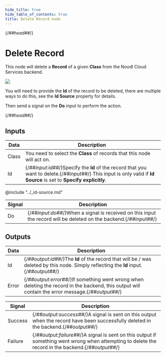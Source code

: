 ```yaml
---
hide_title: true
hide_table_of_contents: true
title: Delete Record node
---
```


{/*##head##*/}

# Delete Record

This node will delete a **Record** of a given **Class** from the Noodl Cloud Services backend.

<div className="ndl-image-with-background l">

![](/nodes/data/cloud-data/delete-record/delete-record-node.png)

</div>

You will need to provide the **Id** of the record to be deleted, there are multiple ways to do this, see the **Id Source** property for details.

Then send a signal on the **Do** input to perform the action.

{/*##head##*/}

## Inputs

| Data                                    | Description                                                                                                                                                    |
| --------------------------------------- | -------------------------------------------------------------------------------------------------------------------------------------------------------------- |
| <span className="ndl-data">Class</span> | You need to select the **Class** of records that this node will act on.                                                                                        |
| <span className="ndl-data">Id</span>    | {/*##input:id##*/}Specify the **Id** of the record that you want to delete.{/*##input##*/} This input is only valid if **Id Source** is set to **Specify explicitly**. |

@include "../_id-source.md"

| Signal                                 | Description                                                                                                 |
| -------------------------------------- | ----------------------------------------------------------------------------------------------------------- |
| <span className="ndl-signal">Do</span> | {/*##input:do##*/}When a signal is received on this input the record will be deleted on the backend.{/*##input##*/} |

## Outputs

| Data                                    | Description                                                                                                                                |
| --------------------------------------- | ------------------------------------------------------------------------------------------------------------------------------------------ |
| <span className="ndl-data">Id</span>    | {/*##output:id##*/}The **Id** of the record that will be / was deleted by this node. Simply reflecting the **Id** input.{/*##output##*/}           |
| <span className="ndl-data">Error</span> | {/*##output:error##*/}If something went wrong when deleting the record in the backend, this output will contain the error message.{/*##output##*/} |

| Signal                                      | Description                                                                                                                                  |
| ------------------------------------------- | -------------------------------------------------------------------------------------------------------------------------------------------- |
| <span className="ndl-signal">Success</span> | {/*##output:success##*/}A signal is sent on this output when the record have been successfully deleted in the backend.{/*##output##*/}               |
| <span className="ndl-signal">Failure</span> | {/*##output:failure##*/}A signal is sent on this output if something went wrong when attempting to delete the record in the backend.{/*##output##*/} |
